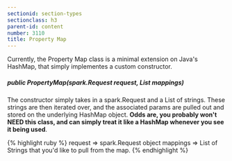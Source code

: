```yaml
---
sectionid: section-types
sectionclass: h3
parent-id: content
number: 3110
title: Property Map
---
```

Currently, the Property Map class is a minimal extension on Java's HashMap, that simply implementes a custom constructor.

##### public PropertyMap(spark.Request request, List mappings)

The constructor simply takes in a spark.Request and a List of strings. These strings are then iterated over, and the associated params are pulled out and stored on the underlying HashMap object. **Odds are, you probably won't NEED this class, and can simply treat it like a HashMap whenever you see it being used**.

{% highlight ruby %}
request     =>    spark.Request object
mappings    =>    List of Strings that you'd like to pull from the map.
{% endhighlight %}
